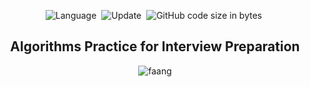 <div align='center'>

![Language](https://img.shields.io/badge/Python-v3.10-important)&nbsp;
![Update](https://img.shields.io/badge/Last%20Update-January%2009,%202023-brightgreen)&nbsp;
![GitHub code size in bytes](https://img.shields.io/github/languages/code-size/imranxyz/dsa-fundamentals.svg?colorB=RebeccaPurple&label=Code%20Size&style=popout)&nbsp;

<h2> Algorithms Practice for Interview Preparation </h2>

![faang](https://i.ibb.co/9pLsvtG/FAANG.jpg)

</div>
